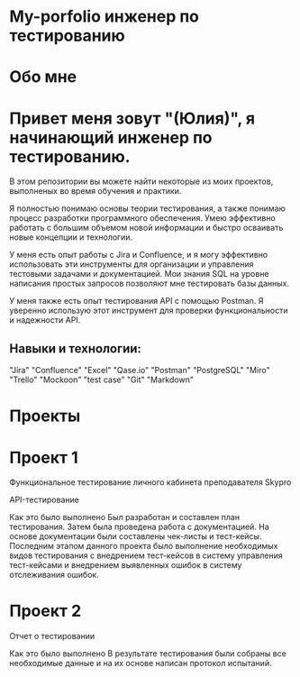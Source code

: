 # My-porfolio инженер по тестированию

# Обо мне

# Привет меня зовут "(Юлия)", я начинающий инженер по тестированию. 
В этом репозитории вы можете найти некоторые из моих проектов, выполненых во время обучения и практики.

Я полностью понимаю основы теории тестирования, а также понимаю процесс разработки программного обеспечения. Умею эффективно работать с большим объемом новой информации и быстро осваивать новые концепции и технологии.

У меня есть опыт работы с Jira и Confluence, и я могу эффективно использовать эти инструменты для организации и управления тестовыми задачами и документацией. Мои знания SQL на уровне написания простых запросов позволяют мне тестировать базы данных.

У меня также есть опыт тестирования API с помощью Postman. Я уверенно использую этот инструмент для проверки функциональности и надежности API.

## Навыки и технологии:
"Jira" "Confluence" "Excel" "Qase.io" "Postman" "PostgreSQL" "Miro" "Trello" "Mockoon" "test case" "Git" "Markdown"

# Проекты
# Проект 1
Функциональное тестирование личного кабинета преподавателя Skypro

API-тестирование

Как это было выполнено
Был разработан и составлен план тестирования. Затем была проведена работа с документацией. На основе документации были составлены чек-листы и тест-кейсы. Последним этапом данного проекта было выполнение необходимых видов тестирования с внедрением тест-кейсов в систему управления тест-кейсами и внедрением выявленных ошибок в систему отслеживания ошибок.

# Проект 2
Отчет о тестировании

Как это было выполнено
В результате тестирования были собраны все необходимые данные и на их основе написан протокол испытаний.

